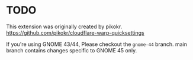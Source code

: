 # TODO

This extension was originally created by pikokr.
https://github.com/pikokr/cloudflare-warp-quicksettings

If you're using GNOME 43/44, Please checkout the `gnome-44` branch.
main branch contains changes specific to GNOME 45 only.
